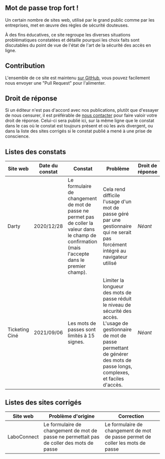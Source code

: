 ## Mot de passe trop fort !

Un certain nombre de sites web, utilisé par le grand public comme par les entreprises, met en œuvre des règles de sécurité douteuses.

À des fins éducatives, ce site regroupe les diverses situations problématiques constatées et détaille pourquoi les choix faits sont discutables du point de vue de l'état de l'art de la sécurité des accès en ligne.

## Contribution

L'ensemble de ce site est maintenu [sur GitHub](https://github.com/MDPTropFort/mdptropfort.github.io), vous pouvez facilement nous envoyer une "Pull Request" pour l'alimenter.

## Droit de réponse

Si un éditeur n'est pas d'accord avec nos publications, plutôt que d'essayer de nous censurer, il est préférable de [nous contacter](https://github.com/MDPTropFort/mdptropfort.github.io/issues/new?assignees=&labels=Droit+de+r%C3%A9ponse&template=droit-de-r-ponse.md&title=NOM_DU_SERVICE%2C+droit+de+r%C3%A9ponse) pour faire valoir votre droit de réponse. Celui-ci sera publié ici, sur la même ligne que le constat dans le cas où le constat est toujours présent et où les avis divergent, ou dans la liste des sites corrigés si le constat publié a mené à une prise de conscience.

## Listes des constats

| Site web        | Date du constat        | Constat                   | Problème               | Droit de réponse        |
| --------------- | ---------------------- | ------------------------- | ---------------------- | ----------------------- |
| Darty | 2020/12/28 | Le formulaire de changement de mot de passe ne permet pas de coller la valeur dans le champ de confirmation (mais l'accepte dans le premier champ). | Cela rend difficile l'usage d'un mot de passe géré par une gestionnaire qui ne serait pas forcément intégré au navigateur utilisé | _Néant_ |
| Ticketing Ciné | 2021/09/06 | Les mots de passes sont limités à 15 signes. | Limiter la longueur des mots de passe réduit le niveau de sécurité des accès. L'usage de gestionnaire de mot de passe permettant de générer des mots de passe longs, complexes, et faciles d'accès. | _Néant_ |

## Listes des sites corrigés

| Site web        | Problème d'origine     | Correction                |
| --------------- | ---------------------- | ------------------------- |
| LaboConnect | Le formulaire de changement de mot de passe ne permettait pas de coller des mots de passe | Le formulaire de changement de mot de passe permet de coller les mots de passe |
